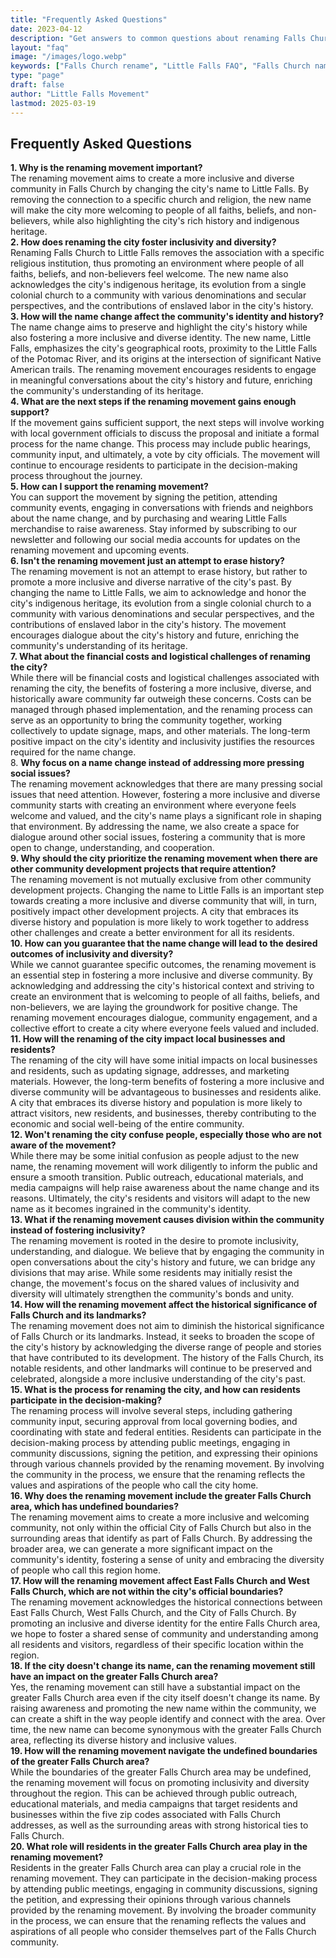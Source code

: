 ```yaml
---
title: "Frequently Asked Questions"
date: 2023-04-12
description: "Get answers to common questions about renaming Falls Church to Little Falls. Learn why this change matters, how it affects our community, and what steps we're taking to make it happen."
layout: "faq"
image: "/images/logo.webp"
keywords: ["Falls Church rename", "Little Falls FAQ", "Falls Church name change", "community renaming", "Falls Church history", "Little Falls movement", "Virginia city renaming", "inclusive community"]
type: "page"
draft: false
author: "Little Falls Movement"
lastmod: 2025-03-19
---
```


## Frequently Asked Questions

<div class="faq-item">
<span class="faq-question"><strong>1. Why is the renaming movement important?</strong></span><br>
The renaming movement aims to create a more inclusive and diverse community in Falls Church by changing the city's name to Little Falls. By removing the connection to a specific church and religion, the new name will make the city more welcoming to people of all faiths, beliefs, and non-believers, while also highlighting the city's rich history and indigenous heritage.
</div>
<div class="faq-item">
<span class="faq-question"><strong>2. How does renaming the city foster inclusivity and diversity?</strong></span><br>
Renaming Falls Church to Little Falls removes the association with a specific religious institution, thus promoting an environment where people of all faiths, beliefs, and non-believers feel welcome. The new name also acknowledges the city's indigenous heritage, its evolution from a single colonial church to a community with various denominations and secular perspectives, and the contributions of enslaved labor in the city's history.
</div>
<div class="faq-item">
<span class="faq-question"><strong>3. How will the name change affect the community's identity and history?</strong></span><br>
The name change aims to preserve and highlight the city's history while also fostering a more inclusive and diverse identity. The new name, Little Falls, emphasizes the city's geographical roots, proximity to the Little Falls of the Potomac River, and its origins at the intersection of significant Native American trails. The renaming movement encourages residents to engage in meaningful conversations about the city's history and future, enriching the community's understanding of its heritage.
</div>
<div class="faq-item">
<span class="faq-question"><strong>4. What are the next steps if the renaming movement gains enough support?</strong></span><br>
If the movement gains sufficient support, the next steps will involve working with local government officials to discuss the proposal and initiate a formal process for the name change. This process may include public hearings, community input, and ultimately, a vote by city officials. The movement will continue to encourage residents to participate in the decision-making process throughout the journey.
</div>
<div class="faq-item">
<span class="faq-question"><strong>5. How can I support the renaming movement?</strong></span><br>
You can support the movement by signing the petition, attending community events, engaging in conversations with friends and neighbors about the name change, and by purchasing and wearing Little Falls merchandise to raise awareness. Stay informed by subscribing to our newsletter and following our social media accounts for updates on the renaming movement and upcoming events.
</div>
<div class="faq-item">
<span class="faq-question"><strong>6. Isn't the renaming movement just an attempt to erase history?</strong></span><br>
The renaming movement is not an attempt to erase history, but rather to promote a more inclusive and diverse narrative of the city's past. By changing the name to Little Falls, we aim to acknowledge and honor the city's indigenous heritage, its evolution from a single colonial church to a community with various denominations and secular perspectives, and the contributions of enslaved labor in the city's history. The movement encourages dialogue about the city's history and future, enriching the community's understanding of its heritage.
</div>
<div class="faq-item">
<span class="faq-question"><strong>7. What about the financial costs and logistical challenges of renaming the city?</strong></span><br>
While there will be financial costs and logistical challenges associated with renaming the city, the benefits of fostering a more inclusive, diverse, and historically aware community far outweigh these concerns. Costs can be managed through phased implementation, and the renaming process can serve as an opportunity to bring the community together, working collectively to update signage, maps, and other materials. The long-term positive impact on the city's identity and inclusivity justifies the resources required for the name change.
</div>
<div class="faq-item">
8. <span class="faq-question"><strong>Why focus on a name change instead of addressing more pressing social issues?</strong></span><br>
The renaming movement acknowledges that there are many pressing social issues that need attention. However, fostering a more inclusive and diverse community starts with creating an environment where everyone feels welcome and valued, and the city's name plays a significant role in shaping that environment. By addressing the name, we also create a space for dialogue around other social issues, fostering a community that is more open to change, understanding, and cooperation.
</div>
<div class="faq-item">
<span class="faq-question"><strong>9. Why should the city prioritize the renaming movement when there are other community development projects that require attention?</strong></span><br>
The renaming movement is not mutually exclusive from other community development projects. Changing the name to Little Falls is an important step towards creating a more inclusive and diverse community that will, in turn, positively impact other development projects. A city that embraces its diverse history and population is more likely to work together to address other challenges and create a better environment for all its residents.
</div>
<div class="faq-item">
<span class="faq-question"><strong>10. How can you guarantee that the name change will lead to the desired outcomes of inclusivity and diversity?</strong></span><br>
While we cannot guarantee specific outcomes, the renaming movement is an essential step in fostering a more inclusive and diverse community. By acknowledging and addressing the city's historical context and striving to create an environment that is welcoming to people of all faiths, beliefs, and non-believers, we are laying the groundwork for positive change. The renaming movement encourages dialogue, community engagement, and a collective effort to create a city where everyone feels valued and included.
</div>
<div class="faq-item">
<span class="faq-question"><strong>11. How will the renaming of the city impact local businesses and residents?</strong></span><br>
The renaming of the city will have some initial impacts on local businesses and residents, such as updating signage, addresses, and marketing materials. However, the long-term benefits of fostering a more inclusive and diverse community will be advantageous to businesses and residents alike. A city that embraces its diverse history and population is more likely to attract visitors, new residents, and businesses, thereby contributing to the economic and social well-being of the entire community.
</div>
<div class="faq-item">
<span class="faq-question"><strong>12. Won't renaming the city confuse people, especially those who are not aware of the movement?</strong></span><br>
While there may be some initial confusion as people adjust to the new name, the renaming movement will work diligently to inform the public and ensure a smooth transition. Public outreach, educational materials, and media campaigns will help raise awareness about the name change and its reasons. Ultimately, the city's residents and visitors will adapt to the new name as it becomes ingrained in the community's identity.
</div>
<div class="faq-item">
<span class="faq-question"><strong>13. What if the renaming movement causes division within the community instead of fostering inclusivity?</strong></span><br>
The renaming movement is rooted in the desire to promote inclusivity, understanding, and dialogue. We believe that by engaging the community in open conversations about the city's history and future, we can bridge any divisions that may arise. While some residents may initially resist the change, the movement's focus on the shared values of inclusivity and diversity will ultimately strengthen the community's bonds and unity.
</div>
<div class="faq-item">
<span class="faq-question"><strong>14. How will the renaming movement affect the historical significance of Falls Church and its landmarks?</strong></span><br>
The renaming movement does not aim to diminish the historical significance of Falls Church or its landmarks. Instead, it seeks to broaden the scope of the city's history by acknowledging the diverse range of people and stories that have contributed to its development. The history of the Falls Church, its notable residents, and other landmarks will continue to be preserved and celebrated, alongside a more inclusive understanding of the city's past.
</div>
<div class="faq-item">
<span class="faq-question"><strong>15. What is the process for renaming the city, and how can residents participate in the decision-making?</strong></span><br>
The renaming process will involve several steps, including gathering community input, securing approval from local governing bodies, and coordinating with state and federal entities. Residents can participate in the decision-making process by attending public meetings, engaging in community discussions, signing the petition, and expressing their opinions through various channels provided by the renaming movement. By involving the community in the process, we ensure that the renaming reflects the values and aspirations of the people who call the city home.
</div>
<div class="faq-item">
<span class="faq-question"><strong>16. Why does the renaming movement include the greater Falls Church area, which has undefined boundaries?</strong></span><br>
The renaming movement aims to create a more inclusive and welcoming community, not only within the official City of Falls Church but also in the surrounding areas that identify as part of Falls Church. By addressing the broader area, we can generate a more significant impact on the community's identity, fostering a sense of unity and embracing the diversity of people who call this region home.
</div>
<div class="faq-item">
<span class="faq-question"><strong>17. How will the renaming movement affect East Falls Church and West Falls Church, which are not within the city's official boundaries?</strong></span><br>
The renaming movement acknowledges the historical connections between East Falls Church, West Falls Church, and the City of Falls Church. By promoting an inclusive and diverse identity for the entire Falls Church area, we hope to foster a shared sense of community and understanding among all residents and visitors, regardless of their specific location within the region.
</div>
<div class="faq-item">
<span class="faq-question"><strong>18. If the city doesn't change its name, can the renaming movement still have an impact on the greater Falls Church area?</strong></span><br>
Yes, the renaming movement can still have a substantial impact on the greater Falls Church area even if the city itself doesn't change its name. By raising awareness and promoting the new name within the community, we can create a shift in the way people identify and connect with the area. Over time, the new name can become synonymous with the greater Falls Church area, reflecting its diverse history and inclusive values.
</div>
<div class="faq-item">
<span class="faq-question"><strong>19. How will the renaming movement navigate the undefined boundaries of the greater Falls Church area?</strong></span><br>
While the boundaries of the greater Falls Church area may be undefined, the renaming movement will focus on promoting inclusivity and diversity throughout the region. This can be achieved through public outreach, educational materials, and media campaigns that target residents and businesses within the five zip codes associated with Falls Church addresses, as well as the surrounding areas with strong historical ties to Falls Church.
</div>
<div class="faq-item">
<span class="faq-question"><strong>20. What role will residents in the greater Falls Church area play in the renaming movement?</strong></span><br>
Residents in the greater Falls Church area can play a crucial role in the renaming movement. They can participate in the decision-making process by attending public meetings, engaging in community discussions, signing the petition, and expressing their opinions through various channels provided by the renaming movement. By involving the broader community in the process, we can ensure that the renaming reflects the values and aspirations of all people who consider themselves part of the Falls Church community.
</div>

